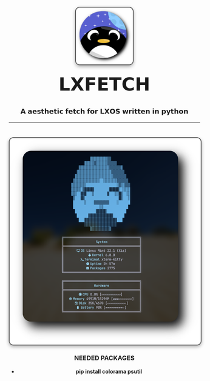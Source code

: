 <div align="center">
  <img 
    src="https://raw.githubusercontent.com/LearnixOS/learnixos.github.io/refs/heads/main/assets/images/logo.png" 
    alt="LXSH Logo" 
    width="150" 
    style="display: block; margin: 0 auto; border: 2px solid #555; border-radius: 12px; box-shadow: 0 4px 10px rgba(0, 0, 0, 0.3);"
  >
</div>

<div align="center">
  <h1 style="font-size: 48px; margin-top: 20px;">
    <a href="https://learnixos.github.io/" style="text-decoration: none; color: inherit;">
      𝗟𝗫𝗙𝗘𝗧𝗖𝗛
    </a>
  </h1>
  <p style="font-size: 18px; margin-top: 10px;">
  𝗔 𝗮𝗲𝘀𝘁𝗵𝗲𝘁𝗶𝗰 𝗳𝗲𝘁𝗰𝗵 𝗳𝗼𝗿 𝗟𝗫𝗢𝗦 𝘄𝗿𝗶𝘁𝘁𝗲𝗻 𝗶𝗻 𝗽𝘆𝘁𝗵𝗼𝗻  
  </p>
</div>

---

<div align="center">


<h1>
  <img src="assets/lxfetch.png" align="center" alt="Preview" width="650" style="display: inline-block; margin: 0; border: 2px solid #555; border-radius: 12px; box-shadow: 0 4px 10px rgba(0, 0, 0, 0.3);">
</h1>

<div align="center">


### NEEDED PACKAGES

- **pip install colorama psutil**
